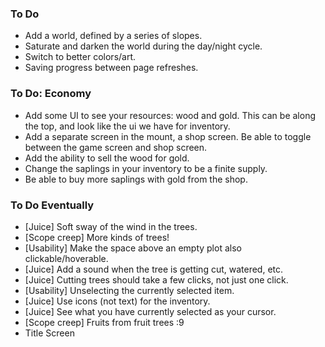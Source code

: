 ### To Do ###
- Add a world, defined by a series of slopes.
- Saturate and darken the world during the day/night cycle.
- Switch to better colors/art.
- Saving progress between page refreshes.

### To Do: Economy ###
- Add some UI to see your resources: wood and gold. This can be along the top, and look like the ui we have for inventory.
- Add a separate screen in the mount, a shop screen. Be able to toggle between the game screen and shop screen.
- Add the ability to sell the wood for gold.
- Change the saplings in your inventory to be a finite supply.
- Be able to buy more saplings with gold from the shop.

### To Do Eventually ###
- [Juice] Soft sway of the wind in the trees.
- [Scope creep] More kinds of trees!
- [Usability] Make the space above an empty plot also clickable/hoverable.
- [Juice] Add a sound when the tree is getting cut, watered, etc.
- [Juice] Cutting trees should take a few clicks, not just one click.
- [Usability] Unselecting the currently selected item.
- [Juice] Use icons (not text) for the inventory.
- [Juice] See what you have currently selected as your cursor.
- [Scope creep] Fruits from fruit trees :9
- Title Screen
